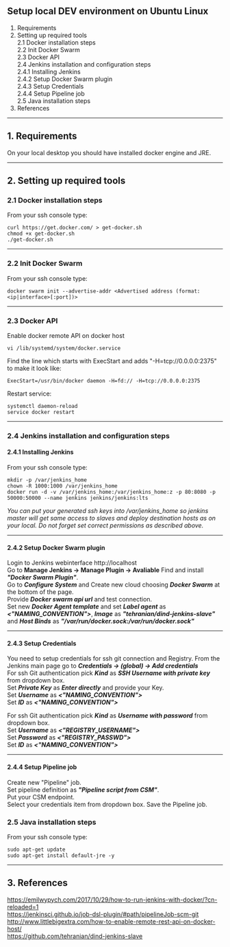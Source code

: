 ## Setup local DEV environment on Ubuntu Linux

1. Requirements  
2. Setting up required tools  
2.1 Docker installation steps  
2.2 Init Docker Swarm  
2.3 Docker API  
2.4 Jenkins installation and configuration steps  
2.4.1 Installing Jenkins  
2.4.2 Setup Docker Swarm plugin  
2.4.3 Setup Credentials  
2.4.4 Setup Pipeline job  
2.5 Java installation steps  
3. References  
___

## 1. Requirements
On your local desktop you should have installed docker engine and JRE.
___
## 2. Setting up required tools
### 2.1 Docker installation steps
From your ssh console type:
```
curl https://get.docker.com/ > get-docker.sh
chmod +x get-docker.sh
./get-docker.sh
```
___
### 2.2 Init Docker Swarm
From your ssh console type:
```
docker swarm init --advertise-addr <Advertised address (format: <ip|interface>[:port])>
```
___
### 2.3 Docker API
Enable docker remote API on docker host
```
vi /lib/systemd/system/docker.service
```
Find the line which starts with ExecStart and adds "-H=tcp://0.0.0.0:2375" to make it look like:
```
ExecStart=/usr/bin/docker daemon -H=fd:// -H=tcp://0.0.0.0:2375
```
Restart service:
```
systemctl daemon-reload
service docker restart
```
___
### 2.4 Jenkins installation and configuration steps
#### 2.4.1 Installing Jenkins
From your ssh console type:
```
mkdir -p /var/jenkins_home
chown -R 1000:1000 /var/jenkins_home
docker run -d -v /var/jenkins_home:/var/jenkins_home:z -p 80:8080 -p 50000:50000 --name jenkins jenkins/jenkins:lts
```
_You can put your generated ssh keys into _/var/jenkins_home_ so jenkins master will get same access to slaves and deploy destination hosts as on your local. Do not forget set correct permissions as described above._
___
#### 2.4.2 Setup Docker Swarm plugin
Login to Jenkins webinterface http://localhost  
Go to **Manage Jenkins -> Manage Plugin -> Avaliable**
Find and install _**"Docker Swarm Plugin"**_.  
Go to _**Configure System**_ and Create new cloud choosing _**Docker Swarm**_ at the bottom of the page.  
Provide _**Docker swarm api url**_ and test connection.  
Set new _**Docker Agent template**_ and set _**Label agent**_ as _**<"NAMING_CONVENTION">**_, _**Image**_ as _**"tehranian/dind-jenkins-slave"**_ and _**Host Binds**_ as _**"/var/run/docker.sock:/var/run/docker.sock"**_  
___
#### 2.4.3 Setup Credentials
You need to setup credentials for ssh git connection and Registry. From the Jenkins main page go to _**Credentials -> (global) -> Add credentials**_  
For ssh Git authentication pick _**Kind**_ as _**SSH Username with private key**_ from dropdown box.  
Set _**Private Key**_ as _**Enter directly**_ and provide your Key.  
Set _**Username**_ as _**<"NAMING_CONVENTION">**_  
Set _**ID**_ as _**<"NAMING_CONVENTION">**_

For ssh Git authentication pick _**Kind**_ as _**Username with password**_ from dropdown box.  
Set _**Username**_ as _**<"REGISTRY_USERNAME">**_  
Set _**Password**_ as _**<"REGISTRY_PASSWD">**_  
Set _**ID**_ as _**<"NAMING_CONVENTION">**_
___
#### 2.4.4 Setup Pipeline job
Create new "Pipeline" job.  
Set pipeline definition as _**"Pipeline script from CSM"**_.  
Put your CSM endpoint.  
Select your credentials item from dropdown box.
Save the Pipeline job. 

### 2.5 Java installation steps
From your ssh console type:
```
sudo apt-get update
sudo apt-get install default-jre -y
```
___
## 3. References
https://emilwypych.com/2017/10/29/how-to-run-jenkins-with-docker/?cn-reloaded=1  
https://jenkinsci.github.io/job-dsl-plugin/#path/pipelineJob-scm-git  
http://www.littlebigextra.com/how-to-enable-remote-rest-api-on-docker-host/  
https://github.com/tehranian/dind-jenkins-slave
